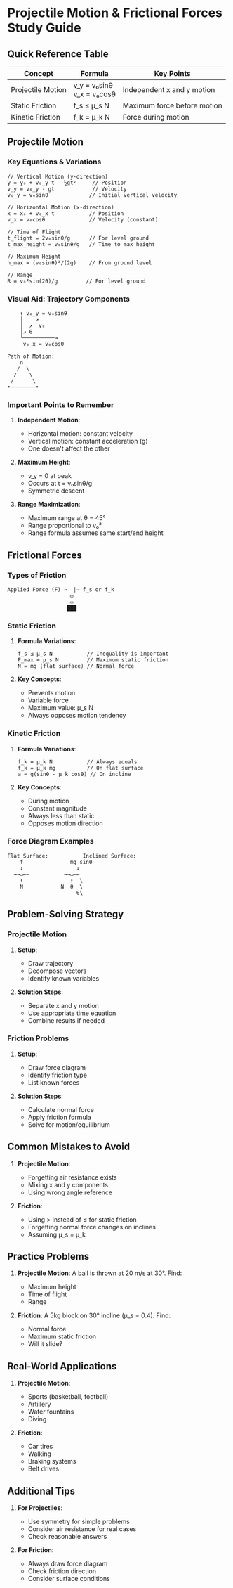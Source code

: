 # Projectile Motion & Frictional Forces Study Guide

## Quick Reference Table

| Concept           | Formula                      | Key Points                  |
| ----------------- | ---------------------------- | --------------------------- |
| Projectile Motion | v_y = v₀sinθ<br>v_x = v₀cosθ | Independent x and y motion  |
| Static Friction   | f_s ≤ μ_s N                  | Maximum force before motion |
| Kinetic Friction  | f_k = μ_k N                  | Force during motion         |

## Projectile Motion

### Key Equations & Variations

```
// Vertical Motion (y-direction)
y = y₀ + v₀_y t - ½gt²     // Position
v_y = v₀_y - gt            // Velocity
v₀_y = v₀sinθ             // Initial vertical velocity

// Horizontal Motion (x-direction)
x = x₀ + v₀_x t           // Position
v_x = v₀cosθ              // Velocity (constant)

// Time of Flight
t_flight = 2v₀sinθ/g      // For level ground
t_max_height = v₀sinθ/g   // Time to max height

// Maximum Height
h_max = (v₀sinθ)²/(2g)    // From ground level

// Range
R = v₀²sin(2θ)/g         // For level ground
```

### Visual Aid: Trajectory Components

```
    ↑ v₀_y = v₀sinθ
    │    ↗
    │  ↗  v₀
    │↗ θ
    └──────────→
     v₀_x = v₀cosθ

Path of Motion:
    ∩
   /  \
  /    \
 /      \
•────────•
```

### Important Points to Remember

1. **Independent Motion**:

   - Horizontal motion: constant velocity
   - Vertical motion: constant acceleration (g)
   - One doesn't affect the other

2. **Maximum Height**:

   - v_y = 0 at peak
   - Occurs at t = v₀sinθ/g
   - Symmetric descent

3. **Range Maximization**:
   - Maximum range at θ = 45°
   - Range proportional to v₀²
   - Range formula assumes same start/end height

## Frictional Forces

### Types of Friction

```
Applied Force (F) →  |→ f_s or f_k
                    ▭
                    ▭
                   ███
```

### Static Friction

1. **Formula Variations**:

   ```
   f_s ≤ μ_s N           // Inequality is important
   F_max = μ_s N         // Maximum static friction
   N = mg (flat surface) // Normal force
   ```

2. **Key Concepts**:
   - Prevents motion
   - Variable force
   - Maximum value: μ_s N
   - Always opposes motion tendency

### Kinetic Friction

1. **Formula Variations**:

   ```
   f_k = μ_k N           // Always equals
   f_k = μ_k mg          // On flat surface
   a = g(sinθ - μ_k cosθ) // On incline
   ```

2. **Key Concepts**:
   - During motion
   - Constant magnitude
   - Always less than static
   - Opposes motion direction

### Force Diagram Examples

```
Flat Surface:           Inclined Surface:
    f               mg sinθ
    ↓                 ↓
  →→▭←←           →→▭←←
    ↑               ↑  \
    N            N  θ  \
                      θ\
```

## Problem-Solving Strategy

### Projectile Motion

1. **Setup**:

   - Draw trajectory
   - Decompose vectors
   - Identify known variables

2. **Solution Steps**:
   - Separate x and y motion
   - Use appropriate time equation
   - Combine results if needed

### Friction Problems

1. **Setup**:

   - Draw force diagram
   - Identify friction type
   - List known forces

2. **Solution Steps**:
   - Calculate normal force
   - Apply friction formula
   - Solve for motion/equilibrium

## Common Mistakes to Avoid

1. **Projectile Motion**:

   - Forgetting air resistance exists
   - Mixing x and y components
   - Using wrong angle reference

2. **Friction**:
   - Using > instead of ≤ for static friction
   - Forgetting normal force changes on inclines
   - Assuming μ_s = μ_k

## Practice Problems

1. **Projectile Motion**:
   A ball is thrown at 20 m/s at 30°. Find:

   - Maximum height
   - Time of flight
   - Range

2. **Friction**:
   A 5kg block on 30° incline (μ_s = 0.4). Find:
   - Normal force
   - Maximum static friction
   - Will it slide?

## Real-World Applications

1. **Projectile Motion**:

   - Sports (basketball, football)
   - Artillery
   - Water fountains
   - Diving

2. **Friction**:
   - Car tires
   - Walking
   - Braking systems
   - Belt drives

## Additional Tips

1. **For Projectiles**:

   - Use symmetry for simple problems
   - Consider air resistance for real cases
   - Check reasonable answers

2. **For Friction**:
   - Always draw force diagram
   - Check friction direction
   - Consider surface conditions
